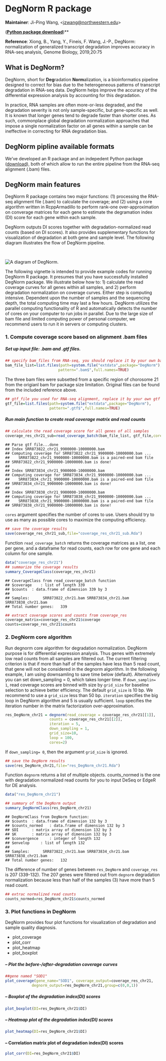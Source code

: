 DegNorm R package
================

**Maintainer**: Ji-Ping Wang, \<<jzwang@northwestern.edu>\>

([**Python package
download**](https://nustatbioinfo.github.io/DegNorm/))\*\*

**Reference**: Xiong, B., Yang, Y., Fineis, F. Wang, J.-P., DegNorm:
normalization of generalized transcript degradation improves accuracy in
RNA-seq analysis, Genome Biology, 2019,20:75

## What is DegNorm?

DegNorm, short for **Deg**radation **Norm**alization, is a
bioinformatics pipeline designed to correct for bias due to the
heterogeneous patterns of transcript degradation in RNA-seq data.
DegNorm helps improve the accuracy of the differential expression
analysis by accounting for this degradation.

In practice, RNA samples are often more-or-less degraded, and the
degradation severity is not only sample-specific, but gene-specific as
well. It is known that longer genes tend to degrade faster than shorter
ones. As such, commonplace global degradation normalization approaches
that impose a single normalization factor on all genes within a sample
can be ineffective in correcting for RNA degradation bias.

## DegNorm pipline available formats

We’ve developed an R package and an indepedent Python package
([download](https://nustatbioinfo.github.io/DegNorm/)), both of which
allow to run the entire pipeline from the RNA-seq alignment (.bam)
files.

## DegNorm main features

DegNorm R package contains two major functions: (1) processing the
RNA-seq alignment file (.bam) to calculate the coverage; and (2) using a
core algorithm written in RcppArmadillo to perform rank-one
over-approximation on converage matrices for each gene to estimate the
degramation index (DI) score for each gene within each sample.

DegNorm outputs DI scores together with degradation-normalized read
counts (based on DI scores). It also provides supplementary functions
for visualization of degradation at both gene and sample level. The
following diagram illustrates the flow of DegNorm pipeline.

 

![A diagram of
DegNorm.](./vignettes/degnorm_logo.png)
 

The following vignette is intended to provide example codes for running
DegNorm R package. It presumes that you have successfully installed
DegNorm package. We illustrate below how to: 1) calculate the read
coverage curves for all genes within all samples, and 2) perform
degradation normalization on coverage curves. Either step is computing
intensive. Dependent upon the number of samples and the sequencing
depth, the total computing time may last a few hours. DegNorm utilizes
the parallel computing functionality of R and automatically detects the
number of cores on your computer to run jobs in parallel. Due to the
large size of bam file and limited computing power of personal computer,
we recommend users to run it in servers or computing
clusters.

### 1\. Compute coverage score based on alignment .bam files

##### Set up input file: .bam and .gtf files.

``` r
## specify bam_files from RNA-seq, you should replace it by your own bam files
bam_file_list=list.files(path=system.file("extdata",package="DegNorm"),
                        pattern=".bam$",full.names=TRUE)
```

The three bam files were subsetted from a specific region of chorosome
21 from the origianl bam for package size limitation. Original files can
be found from the included reference
above.

``` r
## gtf_file you used for RNA-seq alignment, replace it by your own gtf file
gtf_file=list.files(path=system.file("extdata",package="DegNorm"),
                    pattern=".gtf$",full.names=TRUE)
```

##### Run main function to create read coverage matrix and read counts

``` r
## calculate the read coverage score for all genes of all samples
coverage_res_chr21_sub=read_coverage_batch(bam_file_list, gtf_file,cores=2)
```

    ## Parse gtf file...done 
    ## Index SRR873822_chr21_9900000-10000000.bam 
    ## Computing coverage for SRR873822_chr21_9900000-10000000.bam ... 
    ##    SRR873822_chr21_9900000-10000000.bam is a paired-end bam file 
    ## SRR873822_chr21_9900000-10000000.bam is done! 
    ## 
    ## Index SRR873834_chr21_9900000-10000000.bam 
    ## Computing coverage for SRR873834_chr21_9900000-10000000.bam ... 
    ##    SRR873834_chr21_9900000-10000000.bam is a paired-end bam file 
    ## SRR873834_chr21_9900000-10000000.bam is done! 
    ## 
    ## Index SRR873838_chr21_9900000-10000000.bam 
    ## Computing coverage for SRR873838_chr21_9900000-10000000.bam ... 
    ##    SRR873838_chr21_9900000-10000000.bam is a paired-end bam file 
    ## SRR873838_chr21_9900000-10000000.bam is done!

`cores` argument specifies the number of cores to use. Users should try
to use as many as possible cores to maximize the computing efficiency.

``` r
## save the coverage results
save(coverage_res_chr21_sub,file="coverage_res_chr21_sub.Rda")
```

Function `read_coverage_batch` returns the coverage matrices as a list,
one per gene, and a dataframe for read counts, each row for one gene and
each column for one sample.

``` r
data("coverage_res_chr21")
## summarize the coverage results
summary_CoverageClass(coverage_res_chr21)
```

    ## CoverageClass from read_coverage_batch function 
    ## $coverage    : list of length 339 
    ## $counts  : data.frame of dimension 339 by 3 
    ## 
    ## Samples:      SRR873822_chr21.bam SRR873834_chr21.bam SRR873838_chr21.bam 
    ## Total number genes:   339

``` r
## extract coverage scores and counts from coverage_res
coverage_matrix=coverage_res_chr21$coverage
counts=coverage_res_chr21$counts
```

### 2\. DegNorm core algorithm

Run degnorm core algorithm for degradation normalization. DegNorm
purpose is for differential expression analysis. Thus genes with
extremely low read counts from all samples are filtered out. The current
filtering criterion is that if more than half of the samples have less
than 5 read count, that gene will not be considered in the degnorm
algorithm. In the following example, I am using downsamling to save time
below (default). Alternatively you can set down\_sampling = 0, which
takes longer time. If `down_samplin= 1`, read coverage scores are binned
with size by `grid_size` for baseline selection to achieve better
efficiency. The default `grid_size` is 10 bp. We recommend to use a
`grid_size` less than 50 bp. `iteration` specifies the big loop in
DegNorm algorithm and 5 is usually sufficient. `loop` specifies the
iteration number in the matrix factorization over-approximation.

``` r
res_DegNorm_chr21 = degnorm(read_coverage = coverage_res_chr21[[1]],
                    counts = coverage_res_chr21[[2]],
                    iteration = 5,
                    down_sampling = 1,
                    grid_size=10,
                    loop = 100,
                    cores=2)
```

If `down_sampling= 0`, then the argument `grid_size` is ignored.

``` r
## save the DegNorm results
save(res_DegNorm_chr21,file="res_DegNorm_chr21.Rda")
```

Function `degnorm` returns a list of multiple objects. counts\_normed is
the one with degradation normalized read counts for you to input DeSeq
or EdgeR for DE analysis.

``` r
data("res_DegNorm_chr21")
```

``` r
## summary of the DegNorm output
summary_DegNormClass(res_DegNorm_chr21)
```

    ## DegNormClass from DegNorm function: 
    ## $counts  : data.frame of dimension 132 by 3 
    ## $counts_normed   : data.frame of dimension 132 by 3 
    ## $DI      : matrix array of dimension 132 by 3 
    ## $K       : matrix array of dimension 132 by 3 
    ## $convergence     : integer of length 132 
    ## $envelop     : list of length 132 
    ## 
    ## Samples:      SRR873822_chr21.bam SRR873834_chr21.bam SRR873838_chr21.bam 
    ## Total number genes:   132

The difference of number of genes between `res_DegNorm` and
`coverage_res` is 207 (339-132). The 207 genes were filtered out from
`degnorm` degradation normalization because less than half of the
samples (3) have more than 5 read count.

``` r
## extrac normalized read counts
counts_normed=res_DegNorm_chr21$counts_normed
```

### 3\. Plot functions in DegNorm

DegNorm provides four plot functions for visualization of degradation
and sample quality diagnosis.

  - plot\_coverage
  - plot\_corr
  - plot\_heatmap
  - plot\_boxplot

##### – Plot the before-/after-degradation coverage curves

``` r
##gene named "SOD1"
plot_coverage(gene_name="SOD1", coverage_output=coverage_res_chr21, 
            degnorm_output=res_DegNorm_chr21,group=c(0,0,1))
```

##### – Boxplot of the degradation index(DI) scores

``` r
plot_boxplot(DI=res_DegNorm_chr21$DI)
```

##### – Heatmap plot of the degradation index(DI) scores

``` r
plot_heatmap(DI=res_DegNorm_chr21$DI)
```

#### – Correlation matrix plot of degradation index(DI) scores

``` r
plot_corr(DI=res_DegNorm_chr21$DI)
```
